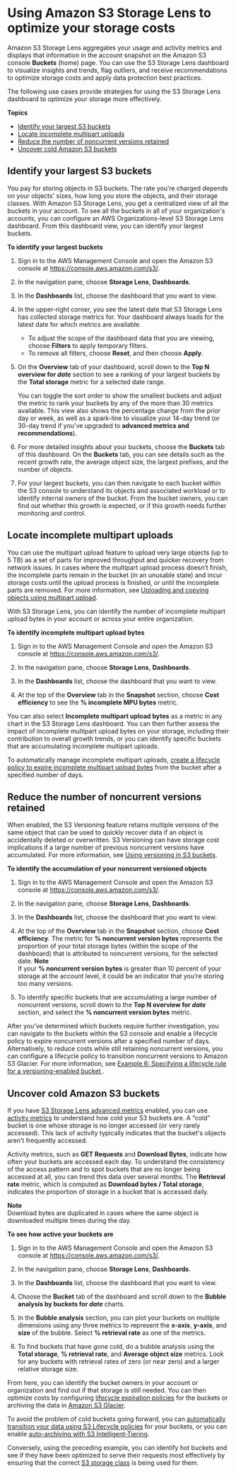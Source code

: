 # Using Amazon S3 Storage Lens to optimize your storage costs<a name="storage-lens-optimize-storage"></a>

Amazon S3 Storage Lens aggregates your usage and activity metrics and displays that information in the account snapshot on the Amazon S3 console **Buckets** \(home\) page\. You can use the S3 Storage Lens dashboard to visualize insights and trends, flag outliers, and receive recommendations to optimize storage costs and apply data protection best practices\. 

The following use cases provide strategies for using the S3 Storage Lens dashboard to optimize your storage more effectively\.

**Topics**
+ [Identify your largest S3 buckets](#identify-largest-s3-buckets)
+ [Locate incomplete multipart uploads](#locate-incomplete-mpu)
+ [Reduce the number of noncurrent versions retained](#reduce-noncurrent-versions-retained)
+ [Uncover cold Amazon S3 buckets](#uncover-cold-buckets)

## Identify your largest S3 buckets<a name="identify-largest-s3-buckets"></a>

You pay for storing objects in S3 buckets\. The rate you’re charged depends on your objects' sizes, how long you store the objects, and their storage classes\. With Amazon S3 Storage Lens, you get a centralized view of all the buckets in your account\. To see all the buckets in all of your organization's accounts, you can configure an AWS Organizations\-level S3 Storage Lens dashboard\. From this dashboard view, you can identify your largest buckets\.

**To identify your largest buckets**

1. Sign in to the AWS Management Console and open the Amazon S3 console at [https://console\.aws\.amazon\.com/s3/](https://console.aws.amazon.com/s3/)\.

1. In the navigation pane, choose **Storage Lens**, **Dashboards**\.

1. In the **Dashboards** list, choose the dashboard that you want to view\.

1. In the upper\-right corner, you see the latest date that S3 Storage Lens has collected storage metrics for\. Your dashboard always loads for the latest date for which metrics are available\.
   + To adjust the scope of the dashboard data that you are viewing, choose **Filters** to apply temporary filters\.
   + To remove all filters, choose **Reset**, and then choose **Apply**\.

1. On the **Overview** tab of your dashboard, scroll down to the **Top N overview for *date*** section to see a ranking of your largest buckets by the **Total storage** metric for a selected date range\. 

   You can toggle the sort order to show the smallest buckets and adjust the metric to rank your buckets by any of the more than 30 metrics available\. This view also shows the percentage change from the prior day or week, as well as a spark\-line to visualize your 14\-day trend \(or 30\-day trend if you’ve upgraded to **advanced metrics and recommendations**\)\. 

1. For more detailed insights about your buckets, choose the **Buckets** tab of this dashboard\. On the **Buckets** tab, you can see details such as the recent growth rate, the average object size, the largest prefixes, and the number of objects\.

1. For your largest buckets, you can then navigate to each bucket within the S3 console to understand its objects and associated workload or to identify internal owners of the bucket\. From the bucket owners, you can find out whether this growth is expected, or if this growth needs further monitoring and control\.

## Locate incomplete multipart uploads<a name="locate-incomplete-mpu"></a>

You can use the multipart upload feature to upload very large objects \(up to 5 TB\) as a set of parts for improved throughput and quicker recovery from network issues\. In cases where the multipart upload process doesn’t finish, the incomplete parts remain in the bucket \(in an unusable state\) and incur storage costs until the upload process is finished, or until the incomplete parts are removed\. For more information, see [Uploading and copying objects using multipart upload](mpuoverview.md)\.

With S3 Storage Lens, you can identify the number of incomplete multipart upload bytes in your account or across your entire organization\.

**To identify incomplete multipart upload bytes**

1. Sign in to the AWS Management Console and open the Amazon S3 console at [https://console\.aws\.amazon\.com/s3/](https://console.aws.amazon.com/s3/)\.

1. In the navigation pane, choose **Storage Lens**, **Dashboards**\.

1. In the **Dashboards** list, choose the dashboard that you want to view\.

1. At the top of the **Overview** tab in the **Snapshot** section, choose **Cost efficiency** to see the **% incomplete MPU bytes** metric\.

You can also select **Incomplete multipart upload bytes** as a metric in any chart in the S3 Storage Lens dashboard\. You can then further assess the impact of incomplete multipart upload bytes on your storage, including their contribution to overall growth trends, or you can identify specific buckets that are accumulating incomplete multipart uploads\.

To automatically manage incomplete multipart uploads, [create a lifecycle policy to expire incomplete multipart upload bytes](https://docs.aws.amazon.com/AmazonS3/latest/userguide/mpu-abort-incomplete-mpu-lifecycle-config.html) from the bucket after a specified number of days\.

## Reduce the number of noncurrent versions retained<a name="reduce-noncurrent-versions-retained"></a>

When enabled, the S3 Versioning feature retains multiple versions of the same object that can be used to quickly recover data if an object is accidentally deleted or overwritten\. S3 Versioning can have storage cost implications if a large number of previous noncurrent versions have accumulated\. For more information, see [Using versioning in S3 buckets](Versioning.md)\.



**To identify the accumulation of your noncurrent versioned objects**

1. Sign in to the AWS Management Console and open the Amazon S3 console at [https://console\.aws\.amazon\.com/s3/](https://console.aws.amazon.com/s3/)\.

1. In the navigation pane, choose **Storage Lens**, **Dashboards**\.

1. In the **Dashboards** list, choose the dashboard that you want to view\.

1. At the top of the **Overview** tab in the **Snapshot** section, choose **Cost efficiency**\. The metric for **% noncurrent version bytes** represents the proportion of your total storage bytes \(within the scope of the dashboard\) that is attributed to noncurrent versions, for the selected date\.
**Note**  
If your **% noncurrent version bytes** is greater than 10 percent of your storage at the account level, it could be an indicator that you’re storing too many versions\.

1. To identify specific buckets that are accumulating a large number of noncurrent versions, scroll down to the **Top N overview for *date*** section, and select the **% noncurrent version bytes** metric\.

After you’ve determined which buckets require further investigation, you can navigate to the buckets within the S3 console and enable a lifecycle policy to expire noncurrent versions after a specified number of days\. Alternatively, to reduce costs while still retaining noncurrent versions, you can configure a lifecycle policy to transition noncurrent versions to Amazon S3 Glacier\. For more information, see [Example 6: Specifying a lifecycle rule for a versioning\-enabled bucket ](lifecycle-configuration-examples.md#lifecycle-config-conceptual-ex6)\. 

## Uncover cold Amazon S3 buckets<a name="uncover-cold-buckets"></a>

If you have [S3 Storage Lens advanced metrics](https://docs.aws.amazon.com/AmazonS3/latest/userguide/storage_lens_basics_metrics_recommendations.html) enabled, you can use [activity metrics](https://docs.aws.amazon.com/AmazonS3/latest/userguide/storage_lens_basics_metrics_recommendations.html) to understand how cold your S3 buckets are\. A “cold” bucket is one whose storage is no longer accessed \(or very rarely accessed\)\. This lack of activity typically indicates that the bucket's objects aren't frequently accessed\.

Activity metrics, such as **GET Requests** and **Download Bytes**, indicate how often your buckets are accessed each day\. To understand the consistency of the access pattern and to spot buckets that are no longer being accessed at all, you can trend this data over several months\. The **Retrieval rate** metric, which is computed as **Download bytes / Total storage**, indicates the proportion of storage in a bucket that is accessed daily\.

**Note**  
Download bytes are duplicated in cases where the same object is downloaded multiple times during the day\.



**To see how active your buckets are**

1. Sign in to the AWS Management Console and open the Amazon S3 console at [https://console\.aws\.amazon\.com/s3/](https://console.aws.amazon.com/s3/)\.

1. In the navigation pane, choose **Storage Lens**, **Dashboards**\.

1. In the **Dashboards** list, choose the dashboard that you want to view\.

1. Choose the **Bucket** tab of the dashboard and scroll down to the **Bubble analysis by buckets for *date*** charts\.

1. In the **Bubble analysis** section, you can plot your buckets on multiple dimensions using any three metrics to represent the **x\-axis**, **y\-axis**, and **size** of the bubble\. Select **% retrieval rate** as one of the metrics\.

1. To find buckets that have gone cold, do a bubble analysis using the **Total storage**, **% retrieval rate**, and **Average object size** metrics\. Look for any buckets with retrieval rates of zero \(or near zero\) and a larger relative storage size\. 

From here, you can identify the bucket owners in your account or organization and find out if that storage is still needed\. You can then optimize costs by configuring [lifecycle expiration policies](https://docs.aws.amazon.com/AmazonS3/latest/userguide/object-lifecycle-mgmt.html) for the buckets or archiving the data in [Amazon S3 Glacier](https://docs.aws.amazon.com/amazonglacier/latest/dev/introduction.html)\. 

To avoid the problem of cold buckets going forward, you can [automatically transition your data using S3 Lifecycle policies](https://docs.aws.amazon.com/AmazonS3/latest/userguide/lifecycle-configuration-examples.html) for your buckets, or you can enable [auto\-archiving with S3 Intelligent\-Tiering](https://docs.aws.amazon.com/AmazonS3/latest/userguide/archived-objects.html)\.

Conversely, using the preceding example, you can identify hot buckets and see if they have been optimized to serve their requests most effectively by ensuring that the correct [S3 storage class](https://docs.aws.amazon.com/AmazonS3/latest/userguide/storage-class-intro.html) is being used for them\.